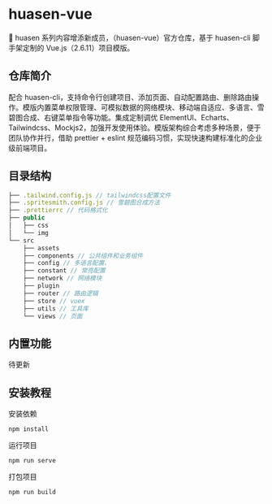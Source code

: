 # huasen-vue

🎉 huasen 系列内容增添新成员，（huasen-vue）官方仓库，基于 huasen-cli 脚手架定制的 Vue.js（2.6.11）项目模版。

## 仓库简介

配合 huasen-cli，支持命令行创建项目、添加页面、自动配置路由、删除路由操作。模版内置菜单权限管理、可模拟数据的网络模块、移动端自适应、多语言、雪碧图合成、右键菜单指令等功能。集成定制调优 ElementUI、Echarts、Tailwindcss、Mockjs2，加强开发使用体验。模版架构综合考虑多种场景，便于团队协作并行，借助 prettier + eslint 规范编码习惯，实现快速构建标准化的企业级前端项目。

## 目录结构

```javascript
├── .tailwind.config.js // tailwindcss配置文件
├── .spritesmith.config.js // 雪碧图合成方法
├── .prettierrc // 代码格式化
├── public
│   ├── css
│   └── img
└── src
    ├── assets
    ├── components // 公共组件和业务组件
    ├── config // 多语言配置、
    ├── constant // 常亮配置
    ├── network // 网络模块
    ├── plugin
    ├── router // 路由逻辑
    ├── store // vuex
    ├── utils // 工具库
    └── views // 页面

```

## 内置功能

待更新

## 安装教程

安装依赖

`npm install`

运行项目

`npm run serve`

打包项目

`npm run build`
